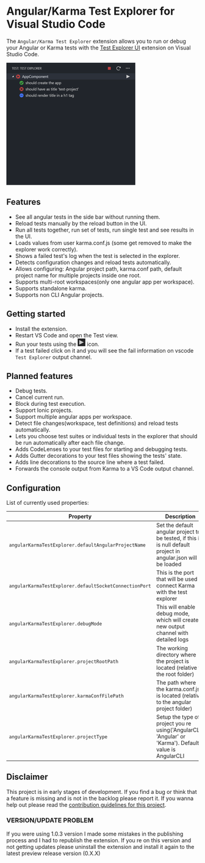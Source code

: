 # Angular/Karma Test Explorer for Visual Studio Code

The `Angular/Karma Test Explorer` extension allows you to run or debug your Angular or Karma tests with the
[Test Explorer UI](https://marketplace.visualstudio.com/items?itemName=hbenl.vscode-test-explorer) extension on Visual Studio Code.

![Example run tests](img/img-running-tests-readme.png)

## Features

- See all angular tests in the side bar without running them.
- Reload tests manually by the reload button in the UI.
- Run all tests together, run set of tests, run single test and see results in the UI.
- Loads values from user karma.conf.js (some get removed to make the explorer work correctly).
- Shows a failed test's log when the test is selected in the explorer.
- Detects configuration changes and reload tests automatically.
- Allows configuring: Angular project path, karma.conf path, default project name for multiple projects inside one root.
- Supports multi-root workspaces(only one angular app per workspace).
- Supports standalone karma.
- Supports non CLI Angular projects.

## Getting started

- Install the extension.
- Restart VS Code and open the Test view.
- Run your tests using the ![Run](img/run.png) icon.
- If a test failed click on it and you will see the fail information on vscode `Test Explorer` output channel.

## Planned features

- Debug tests.
- Cancel current run.
- Block during test execution.
- Support Ionic projects.
- Support multiple angular apps per workspace.
- Detect file changes(workspace, test definitions) and reload tests automatically.
- Lets you choose test suites or individual tests in the explorer that should be run automatically after each file change.
- Adds CodeLenses to your test files for starting and debugging tests.
- Adds Gutter decorations to your test files showing the tests' state.
- Adds line decorations to the source line where a test failed.
- Forwards the console output from Karma to a VS Code output channel.

## Configuration

List of currently used properties:

| Property                                               | Description                                                                                                     |
| ------------------------------------------------------ | --------------------------------------------------------------------------------------------------------------- |
| `angularKarmaTestExplorer.defaultAngularProjectName`   | Set the default angular project to be tested, if this is is null default project in angular.json will be loaded |
| `angularKarmaTestExplorer.defaultSocketConnectionPort` | This is the port that will be used to connect Karma with the test explorer                                      |
| `angularKarmaTestExplorer.debugMode`                   | This will enable debug mode, which will create a new output channel with detailed logs                          |
| `angularKarmaTestExplorer.projectRootPath`             | The working directory where the project is located (relative to the root folder)                                |
| `angularKarmaTestExplorer.karmaConfFilePath`           | The path where the karma.conf.js is located (relative to the angular project folder)                            |
| `angularKarmaTestExplorer.projectType`                 | Setup the type of project you re using('AngularCLI', 'Angular' or 'Karma'). Default value is AngularCLI         |

## Disclaimer

This project is in early stages of development.
If you find a bug or think that a feature is missing and is not in the backlog please report it.
If you wanna help out please read the [contribution guidelines for this project](.github/CONTRIBUTING.md).

### VERSION/UPDATE PROBLEM

If you were using 1.0.3 version I made some mistakes in the publishing process and I had to republish the extension.
If you re on this version and not getting updates please uninstall the extension and install it again to the latest preview release version (0.X.X)
